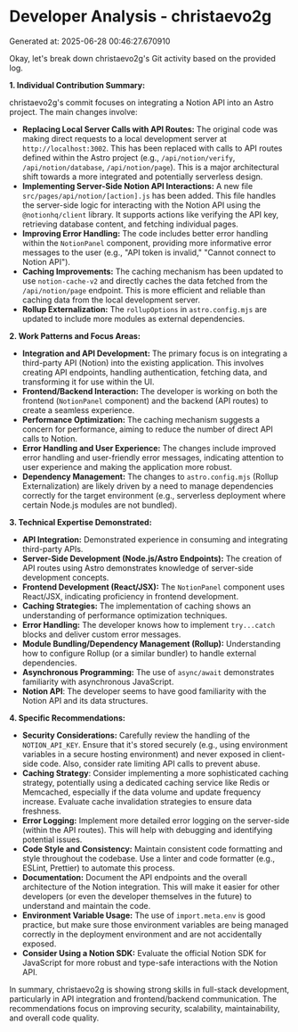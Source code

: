 # Developer Analysis - christaevo2g
Generated at: 2025-06-28 00:46:27.670910

Okay, let's break down christaevo2g's Git activity based on the provided log.

**1. Individual Contribution Summary:**

christaevo2g's commit focuses on integrating a Notion API into an Astro project.  The main changes involve:

*   **Replacing Local Server Calls with API Routes:** The original code was making direct requests to a local development server at `http://localhost:3002`. This has been replaced with calls to API routes defined within the Astro project (e.g., `/api/notion/verify`, `/api/notion/database`, `/api/notion/page`).  This is a major architectural shift towards a more integrated and potentially serverless design.
*   **Implementing Server-Side Notion API Interactions:** A new file `src/pages/api/notion/[action].js` has been added. This file handles the server-side logic for interacting with the Notion API using the `@notionhq/client` library.  It supports actions like verifying the API key, retrieving database content, and fetching individual pages.
*   **Improving Error Handling:** The code includes better error handling within the `NotionPanel` component, providing more informative error messages to the user (e.g., "API token is invalid," "Cannot connect to Notion API").
*   **Caching Improvements:**  The caching mechanism has been updated to use `notion-cache-v2` and directly caches the data fetched from the `/api/notion/page` endpoint. This is more efficient and reliable than caching data from the local development server.
*   **Rollup Externalization:** The `rollupOptions` in `astro.config.mjs` are updated to include more modules as external dependencies.

**2. Work Patterns and Focus Areas:**

*   **Integration and API Development:**  The primary focus is on integrating a third-party API (Notion) into the existing application.  This involves creating API endpoints, handling authentication, fetching data, and transforming it for use within the UI.
*   **Frontend/Backend Interaction:** The developer is working on both the frontend (`NotionPanel` component) and the backend (API routes) to create a seamless experience.
*   **Performance Optimization:**  The caching mechanism suggests a concern for performance, aiming to reduce the number of direct API calls to Notion.
*   **Error Handling and User Experience:**  The changes include improved error handling and user-friendly error messages, indicating attention to user experience and making the application more robust.
*   **Dependency Management:** The changes to `astro.config.mjs` (Rollup Externalization) are likely driven by a need to manage dependencies correctly for the target environment (e.g., serverless deployment where certain Node.js modules are not bundled).

**3. Technical Expertise Demonstrated:**

*   **API Integration:** Demonstrated experience in consuming and integrating third-party APIs.
*   **Server-Side Development (Node.js/Astro Endpoints):** The creation of API routes using Astro demonstrates knowledge of server-side development concepts.
*   **Frontend Development (React/JSX):** The `NotionPanel` component uses React/JSX, indicating proficiency in frontend development.
*   **Caching Strategies:** The implementation of caching shows an understanding of performance optimization techniques.
*   **Error Handling:** The developer knows how to implement `try...catch` blocks and deliver custom error messages.
*   **Module Bundling/Dependency Management (Rollup):**  Understanding how to configure Rollup (or a similar bundler) to handle external dependencies.
*   **Asynchronous Programming:** The use of `async/await` demonstrates familiarity with asynchronous JavaScript.
*   **Notion API**: The developer seems to have good familiarity with the Notion API and its data structures.

**4. Specific Recommendations:**

*   **Security Considerations:**  Carefully review the handling of the `NOTION_API_KEY`.  Ensure that it's stored securely (e.g., using environment variables in a secure hosting environment) and never exposed in client-side code. Also, consider rate limiting API calls to prevent abuse.
*   **Caching Strategy**:  Consider implementing a more sophisticated caching strategy, potentially using a dedicated caching service like Redis or Memcached, especially if the data volume and update frequency increase.  Evaluate cache invalidation strategies to ensure data freshness.
*   **Error Logging:** Implement more detailed error logging on the server-side (within the API routes).  This will help with debugging and identifying potential issues.
*   **Code Style and Consistency:**  Maintain consistent code formatting and style throughout the codebase. Use a linter and code formatter (e.g., ESLint, Prettier) to automate this process.
*   **Documentation:** Document the API endpoints and the overall architecture of the Notion integration. This will make it easier for other developers (or even the developer themselves in the future) to understand and maintain the code.
*   **Environment Variable Usage:** The use of `import.meta.env` is good practice, but make sure those environment variables are being managed correctly in the deployment environment and are not accidentally exposed.
*   **Consider Using a Notion SDK:** Evaluate the official Notion SDK for JavaScript for more robust and type-safe interactions with the Notion API.

In summary, christaevo2g is showing strong skills in full-stack development, particularly in API integration and frontend/backend communication. The recommendations focus on improving security, scalability, maintainability, and overall code quality.
